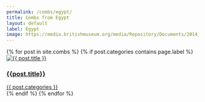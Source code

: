 ```yaml
---
permalink: /combs/egypt/
title: Combs from Egypt
layout: default
label: Egypt
image: https://media.britishmuseum.org/media/Repository/Documents/2014_11/4_19/ce82969f_d82b_4ab6_a3d0_a3d9013dc08b/small_01188846_001.jpg
---
```

<div class="container mb-3">
  <div class="row">
  {% for post in site.combs %}
    {% if post.categories contains page.label %}
    <div class="col-md-4 mb-3">
      <div class="card h-100" >
        <a href="{{ post.url }}" class="stretched-link">
          <img class="img-fluid" src="{{post.preview}}" alt="{{ post.title }}" />
        </a>
        <div class="card-body">
          <h3 class="lead mt-2">
            <a href="{{ post.url }}" class="stretched-link">{{post.title}}</a>
          </h3>
          <a href="btn btn-info">{{ post.categories }}</a>
        </div>
      </div>
    </div>
    {% endif %}
  {% endfor %}
  </div>
</div>
